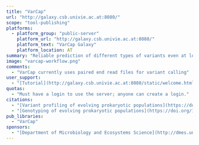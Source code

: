 ```yaml
---
title: "VarCap"
url: "http://galaxy.csb.univie.ac.at:8080/"
scope: "tool-publishing"
platforms:
  - platform_group: "public-server"
    platform_url: "http://galaxy.csb.univie.ac.at:8080/"
    platform_text: "VarCap Galaxy"
    platform_location: AT
summary: "Reliable prediction of different types of variants even at low frequencies. "
image: "varcap-workflow.png"
comments:
  - "VarCap currently uses paired end read files for variant calling"
user_support:
  - "[Tutorial](http://galaxy.csb.univie.ac.at:8080/static/welcome.html)"
quotas:
  - "Must have a login to use the server; anyone can create a login."
citations:
  - "[Variant profiling of evolving prokaryotic populations](https://doi.org/10.7717/peerj.2997). Zojer M, Schuster LN, Schulz F, Pfundner A, Horn M, Rattei T. (2017), *PeerJ* 5:e2997"
  - "[Genotyping of evolving prokaryotic populations](https://doi.org/10.7287/peerj.preprints.2449v1). Zojer M, Schuster LN, Schulz F, Pfundner A, Horn M, Rattei T. (2016), *PeerJ Preprints* 4:e2449v1"
pub_libraries:
  - "VarCap"
sponsors:
  - "[Department of Microbiology and Ecosystems Science](http://dmes.univie.ac.at/), [University of Vienna](http://univie.ac.at/)"
---
```

